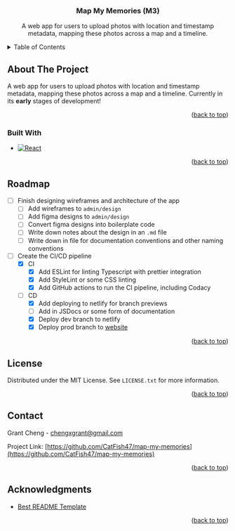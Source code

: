 <!-- Improved compatibility of back to top link: See: https://github.com/othneildrew/Best-README-Template/pull/73 -->

<a name="readme-top"></a>

<!-- PROJECT SHIELDS -->
<!--
*** I'm using markdown "reference style" links for readability.
*** Reference links are enclosed in brackets [ ] instead of parentheses ( ).
*** See the bottom of this document for the declaration of the reference variables
*** for contributors-url, forks-url, etc. This is an optional, concise syntax you may use.
*** https://www.markdownguide.org/basic-syntax/#reference-style-links
-->
<!-- [![Contributors][contributors-shield]][contributors-url]
[![Forks][forks-shield]][forks-url]
[![Stargazers][stars-shield]][stars-url]
[![Issues][issues-shield]][issues-url]
[![MIT License][license-shield]][license-url]
[![LinkedIn][linkedin-shield]][linkedin-url] -->

<!-- PROJECT LOGO -->
<br />
<div align="center">
  <!-- <a href="https://github.com/CatFish47/map-my-memories">
    <img src="images/logo.png" alt="Logo" width="80" height="80">
  </a> -->

<h3 align="center">Map My Memories (M3)</h3>

  <p align="center">
    A web app for users to upload photos with location and timestamp metadata, mapping these photos across a map and a timeline.
    <!-- <br />
    <a href="https://github.com/CatFish47/map-my-memories"><strong>Explore the docs »</strong></a>
    <br />
    <br />
    <a href="https://github.com/CatFish47/map-my-memories">View Demo</a>
    ·
    <a href="https://github.com/CatFish47/map-my-memories/issues">Report Bug</a>
    ·
    <a href="https://github.com/CatFish47/map-my-memories/issues">Request Feature</a> -->
  </p>
</div>

<!-- TABLE OF CONTENTS -->
<details>
  <summary>Table of Contents</summary>
  <ol>
    <li>
      <a href="#about-the-project">About The Project</a>
      <ul>
        <li><a href="#built-with">Built With</a></li>
      </ul>
    </li>
    <!-- <li>
      <a href="#getting-started">Getting Started</a>
      <ul>
        <li><a href="#prerequisites">Prerequisites</a></li>
        <li><a href="#installation">Installation</a></li>
      </ul>
    </li> -->
    <!-- <li><a href="#usage">Usage</a></li> -->
    <li><a href="#roadmap">Roadmap</a></li>
    <!-- <li><a href="#contributing">Contributing</a></li> -->
    <li><a href="#license">License</a></li>
    <li><a href="#contact">Contact</a></li>
    <li><a href="#acknowledgments">Acknowledgments</a></li>
  </ol>
</details>

<!-- ABOUT THE PROJECT -->

## About The Project

<!-- [![Product Name Screen Shot][product-screenshot]](https://example.com) -->

A web app for users to upload photos with location and timestamp metadata, mapping these photos across a map and a timeline. Currently in its **early** stages of development!

<p align="right">(<a href="#readme-top">back to top</a>)</p>

### Built With

-   [![React][React.js]][React-url]

<p align="right">(<a href="#readme-top">back to top</a>)</p>

<!-- GETTING STARTED -->
<!-- ## Getting Started

This is an example of how you may give instructions on setting up your project locally.
To get a local copy up and running follow these simple example steps.

### Prerequisites

This is an example of how to list things you need to use the software and how to install them.
* npm
  ```sh
  npm install npm@latest -g
  ```

### Installation

1. Get a free API Key at [https://example.com](https://example.com)
2. Clone the repo
   ```sh
   git clone https://github.com/CatFish47/map-my-memories.git
   ```
3. Install NPM packages
   ```sh
   npm install
   ```
4. Enter your API in `config.js`
   ```js
   const API_KEY = 'ENTER YOUR API';
   ```

<p align="right">(<a href="#readme-top">back to top</a>)</p> -->

<!-- USAGE EXAMPLES -->
<!-- ## Usage

Use this space to show useful examples of how a project can be used. Additional screenshots, code examples and demos work well in this space. You may also link to more resources.

_For more examples, please refer to the [Documentation](https://example.com)_

<p align="right">(<a href="#readme-top">back to top</a>)</p> -->

<!-- ROADMAP -->

## Roadmap

-   [ ] Finish designing wireframes and architecture of the app
    -   [ ] Add wireframes to `admin/design`
    -   [ ] Add figma designs to `admin/design`
    -   [ ] Convert figma designs into boilerplate code
    -   [ ] Write down notes about the design in an `.md` file
    -   [ ] Write down in file for documentation conventions and other naming conventions
-   [ ] Create the CI/CD pipeline
    -   [x] CI
        -   [x] Add ESLint for linting Typescript with prettier integration
        -   [x] Add StyleLint or some CSS linting
        -   [x] Add GitHub actions to run the CI pipeline, including Codacy
    -   [ ] CD
        -   [x] Add deploying to netlify for branch previews
        -   [ ] Add in JSDocs or some form of documentation
        -   [x] Deploy dev branch to netlify
        -   [x] Deploy prod branch to [website](https://m3.grantcheng.com)

<!-- See the [open issues](https://github.com/CatFish47/map-my-memories/issues) for a full list of proposed features (and known issues). -->

<p align="right">(<a href="#readme-top">back to top</a>)</p>

<!-- CONTRIBUTING -->
<!-- ## Contributing

Contributions are what make the open source community such an amazing place to learn, inspire, and create. Any contributions you make are **greatly appreciated**.

If you have a suggestion that would make this better, please fork the repo and create a pull request. You can also simply open an issue with the tag "enhancement".
Don't forget to give the project a star! Thanks again!

1. Fork the Project
2. Create your Feature Branch (`git checkout -b feature/AmazingFeature`)
3. Commit your Changes (`git commit -m 'Add some AmazingFeature'`)
4. Push to the Branch (`git push origin feature/AmazingFeature`)
5. Open a Pull Request

<p align="right">(<a href="#readme-top">back to top</a>)</p> -->

<!-- LICENSE -->

## License

Distributed under the MIT License. See `LICENSE.txt` for more information.

<p align="right">(<a href="#readme-top">back to top</a>)</p>

<!-- CONTACT -->

## Contact

Grant Cheng - chengxgrant@gmail.com

Project Link: [https://github.com/CatFish47/map-my-memories](https://github.com/CatFish47/map-my-memories)

<p align="right">(<a href="#readme-top">back to top</a>)</p>

<!-- ACKNOWLEDGMENTS -->

## Acknowledgments

-   [Best README Template](https://github.com/othneildrew/Best-README-Template)

<p align="right">(<a href="#readme-top">back to top</a>)</p>

<!-- MARKDOWN LINKS & IMAGES -->
<!-- https://www.markdownguide.org/basic-syntax/#reference-style-links -->

[contributors-shield]: https://img.shields.io/github/contributors/CatFish47/map-my-memories.svg?style=for-the-badge
[contributors-url]: https://github.com/CatFish47/map-my-memories/graphs/contributors
[forks-shield]: https://img.shields.io/github/forks/CatFish47/map-my-memories.svg?style=for-the-badge
[forks-url]: https://github.com/CatFish47/map-my-memories/network/members
[stars-shield]: https://img.shields.io/github/stars/CatFish47/map-my-memories.svg?style=for-the-badge
[stars-url]: https://github.com/CatFish47/map-my-memories/stargazers
[issues-shield]: https://img.shields.io/github/issues/CatFish47/map-my-memories.svg?style=for-the-badge
[issues-url]: https://github.com/CatFish47/map-my-memories/issues
[license-shield]: https://img.shields.io/github/license/CatFish47/map-my-memories.svg?style=for-the-badge
[license-url]: https://github.com/CatFish47/map-my-memories/blob/master/LICENSE.txt
[linkedin-shield]: https://img.shields.io/badge/-LinkedIn-black.svg?style=for-the-badge&logo=linkedin&colorB=555
[linkedin-url]: https://linkedin.com/in/grant-cheng-52171b205
[product-screenshot]: images/screenshot.png
[Next.js]: https://img.shields.io/badge/next.js-000000?style=for-the-badge&logo=nextdotjs&logoColor=white
[Next-url]: https://nextjs.org/
[React.js]: https://img.shields.io/badge/React-20232A?style=for-the-badge&logo=react&logoColor=61DAFB
[React-url]: https://reactjs.org/
[Vue.js]: https://img.shields.io/badge/Vue.js-35495E?style=for-the-badge&logo=vuedotjs&logoColor=4FC08D
[Vue-url]: https://vuejs.org/
[Angular.io]: https://img.shields.io/badge/Angular-DD0031?style=for-the-badge&logo=angular&logoColor=white
[Angular-url]: https://angular.io/
[Svelte.dev]: https://img.shields.io/badge/Svelte-4A4A55?style=for-the-badge&logo=svelte&logoColor=FF3E00
[Svelte-url]: https://svelte.dev/
[Laravel.com]: https://img.shields.io/badge/Laravel-FF2D20?style=for-the-badge&logo=laravel&logoColor=white
[Laravel-url]: https://laravel.com
[Bootstrap.com]: https://img.shields.io/badge/Bootstrap-563D7C?style=for-the-badge&logo=bootstrap&logoColor=white
[Bootstrap-url]: https://getbootstrap.com
[JQuery.com]: https://img.shields.io/badge/jQuery-0769AD?style=for-the-badge&logo=jquery&logoColor=white
[JQuery-url]: https://jquery.com
